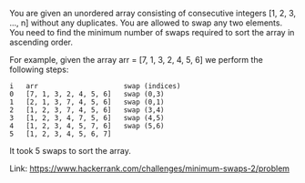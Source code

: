 You are given an unordered array consisting of consecutive integers  [1, 2, 3, ..., n] without any duplicates. You are allowed to swap any two elements. You need to find the minimum number of swaps required to sort the array in ascending order.

For example, given the array arr = [7, 1, 3, 2, 4, 5, 6] we perform the following steps:

	i   arr                     swap (indices)
	0   [7, 1, 3, 2, 4, 5, 6]   swap (0,3)
	1   [2, 1, 3, 7, 4, 5, 6]   swap (0,1)
	2   [1, 2, 3, 7, 4, 5, 6]   swap (3,4)
	3   [1, 2, 3, 4, 7, 5, 6]   swap (4,5)
	4   [1, 2, 3, 4, 5, 7, 6]   swap (5,6)
	5   [1, 2, 3, 4, 5, 6, 7]
	
It took 5 swaps to sort the array.

Link: https://www.hackerrank.com/challenges/minimum-swaps-2/problem